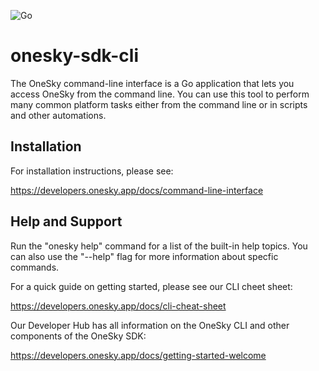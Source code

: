 ![Go](https://github.com/onesky/onesky-sdk-cli/workflows/Go/badge.svg?branch=dev)

# onesky-sdk-cli

The OneSky command-line interface is a Go application that lets you access OneSky from the command line. You can use this tool to perform many common platform tasks either from the command line or in scripts and other automations.

## Installation

For installation instructions, please see:

https://developers.onesky.app/docs/command-line-interface

## Help and Support
Run the "onesky help" command for a list of the built-in help topics. You can also use the "--help" flag for more information about specfic commands.

For a quick guide on getting started, please see our CLI cheet sheet:

https://developers.onesky.app/docs/cli-cheat-sheet

Our Developer Hub has all information on the OneSky CLI and other components of the OneSky SDK:

https://developers.onesky.app/docs/getting-started-welcome
